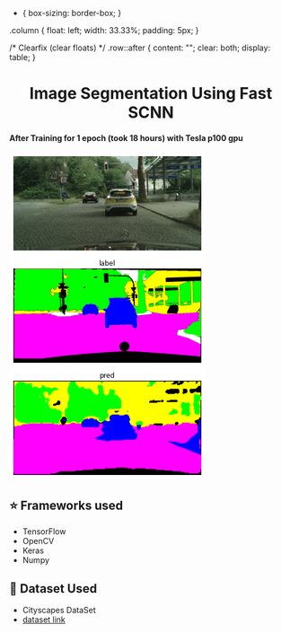 
* {
  box-sizing: border-box;
}

.column {
  float: left;
  width: 33.33%;
  padding: 5px;
}

/* Clearfix (clear floats) */
.row::after {
  content: "";
  clear: both;
  display: table;
}

<h1 align="center">Image Segmentation Using Fast SCNN</h1>

<h4> After Training for 1 epoch (took 18 hours) with Tesla p100 gpu </h4>
<div class="row">
  <div class="column">
    <img src="https://github.com/Akhil-Tony/Image_Segmentation-Fast_SCNN-Research-Paper-Custom-Build/blob/master/image1.png" >
  </div>
  <div class="column">
    <img src="https://github.com/Akhil-Tony/Image_Segmentation-Fast_SCNN-Research-Paper-Custom-Build/blob/master/label1.png" >
  </div>
  <div class="column">
    <img src="https://github.com/Akhil-Tony/Image_Segmentation-Fast_SCNN-Research-Paper-Custom-Build/blob/master/pred1.png" >
  </div>
</div>

## :star: Frameworks used
- TensorFlow
- OpenCV
- Keras
- Numpy

## :file_folder: Dataset Used
- Cityscapes DataSet
- <a href src="https://www.cityscapes-dataset.com/" >dataset link </a> 

